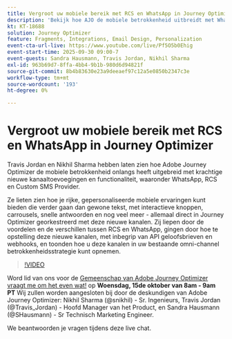 ```yaml
---
title: Vergroot uw mobiele bereik met RCS en WhatsApp in Journey Optimizer
description: 'Bekijk hoe AJO de mobiele betrokkenheid uitbreidt met WhatsApp, RCS en SMS: rijke, interactieve en persoonlijke ervaringen.'
kt: KT-18688
solution: Journey Optimizer
feature: Fragments, Integrations, Email Design, Personalization
event-cta-url-live: https://www.youtube.com/live/Pf5O5b0Ehig
event-start-time: 2025-09-30 09:00-7
event-guests: Sandra Hausmann, Travis Jordan, Nikhil Sharma
exl-id: 963b69d7-8ffa-4bb4-9b1b-980d6d94821f
source-git-commit: 8b4b83630e23a9deeaef97c12a5e0850b2347c3e
workflow-type: tm+mt
source-wordcount: '193'
ht-degree: 0%

---
```


# Vergroot uw mobiele bereik met RCS en WhatsApp in Journey Optimizer

Travis Jordan en Nikhil Sharma hebben laten zien hoe Adobe Journey Optimizer de mobiele betrokkenheid onlangs heeft uitgebreid met krachtige nieuwe kanaaltoevoegingen en functionaliteit, waaronder WhatsApp, RCS en Custom SMS Provider.

Ze lieten zien hoe je rijke, gepersonaliseerde mobiele ervaringen kunt bieden die verder gaan dan gewone tekst, met interactieve knoppen, carrousels, snelle antwoorden en nog veel meer - allemaal direct in Journey Optimizer georkestreerd met deze nieuwe kanalen. Zij liepen door de voordelen en de verschillen tussen RCS en WhatsApp, gingen door hoe te opstelling deze nieuwe kanalen, met inbegrip van API geloofsbrieven en webhooks, en toonden hoe u deze kanalen in uw bestaande omni-channel betrokkenheidsstrategie kunt opnemen.

>[!VIDEO](https://video.tv.adobe.com/v/3475370/?quality=12&learn=on)

Word lid van ons voor de [&#x200B; Gemeenschap van Adobe Journey Optimizer vraagt me om het even wat!](https://experienceleaguecommunities.adobe.com/t5/journey-optimizer-events/ask-me-anything-october-15th-with-journey-optimizer-product/ec-p/778477) op **Woensdag, 15de oktober van 8am - 9am PT** Wij zullen worden aangesloten bij door de deskundigen van Adobe Journey Optimizer: Nikhil Sharma (@snikhil) - Sr. Ingenieurs, Travis Jordan (@Travis_Jordan) - Hoofd Manager van het Product, en Sandra Hausmann (@SHausmann) - Sr Technisch Marketing Engineer.

We beantwoorden je vragen tijdens deze live chat.
